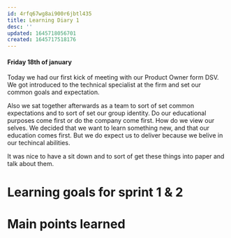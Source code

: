 ```yaml
---
id: 4rfq67wg8ai900r6jbtl435
title: Learning Diary 1
desc: ''
updated: 1645718056701
created: 1645717518176
---
```


#### Friday 18th of january
Today we had our first kick of meeting with our Product Owner form DSV. We got introduced to the technical specialist at the firm and set our common goals and expectation.

Also we sat together afterwards as a team to sort of set common expectations and to sort of set our group identity. Do our educational purposes come first or do the company come first. How do we view our selves. We decided that we want to learn something new, and that our education comes first. But we do expect us to deliver because we belive in our techincal abilities. 

It was nice to have a sit down and to sort of get these things into paper and talk about them. 

# Learning goals for sprint 1 & 2

# Main points learned
